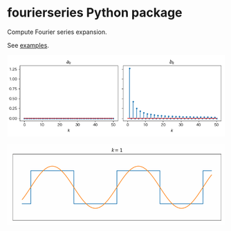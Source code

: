 # fourierseries Python package

Compute Fourier series expansion.

See [examples](./examples/).

![coefficients.png](./examples/coefficients.png)

![fourier_square.png](./examples/fourier_square.gif)
